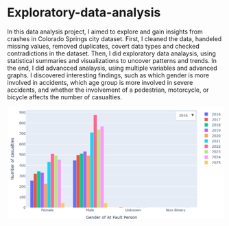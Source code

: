 # Exploratory-data-analysis

In this data analysis project, I aimed to explore and gain insights from crashes in Colorado Springs city dataset. First, I cleaned the data, handeled missing values, removed duplicates, covert data types and checked contradictions in the dataset.
Then, I did exploratory data analaysis, using statistical summaries and visualizations to uncover patterns and trends. In the end, I did advancced analaysis, using multiple variables and advanced graphs. I discovered interesting findings, such as which gender is more involved in accidents, which age group is more involved in severe accidents, and whether the involvement of a pedestrian, motorcycle, or bicycle affects the number of casualties.

![My PNG Image](ImpressiveGraph.PNG)
